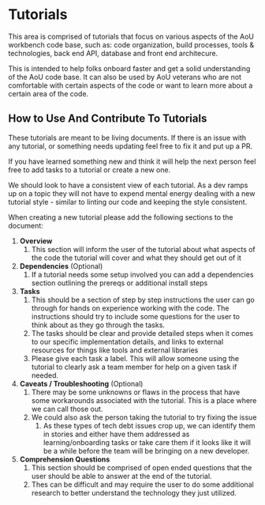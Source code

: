 # Tutorials

This area is comprised of tutorials that focus on various aspects of the AoU workbench code base, such as: code organization, build processes, tools & technologies, back end API, database and front end architecure.

This is intended to help folks onboard faster and get a solid understanding of the AoU code base. It can also be used by AoU veterans who are not comfortable with certain aspects of the code or want to learn more about a certain area of the code.
## How to Use And Contribute To Tutorials
These tutorials are meant to be living documents. If there is an issue with any tutorial, or something needs updating feel free to fix it and put up a PR.

If you have learned something new and think it will help the next person feel free to add tasks to a tutorial or create a new one.

We should look to have a consistent view of each tutorial. As a dev ramps up on a topic they will not have to expend mental energy dealing with a new tutorial style - similar to linting our code and keeping the style consistent.

When creating a new tutorial please add the following sections to the document:

1. **Overview**
   1. This section will inform the user of the tutorial about what aspects of the code the tutorial will cover and what they should get out of it
2. **Dependencies** (Optional)
   1. If a tutorial needs some setup involved you can add a dependencies section outlining the prereqs or additional install steps
3. **Tasks**
   1. This should be a section of step by step instructions the user can go through for hands on experience working with the code. The instructions should try to include some questions for the user to think about as they go through the tasks.
   2. The tasks should be clear and provide detailed steps when it comes to our specific implementation details, and links to external resources for things like tools and external libraries
   3. Please give each task a label. This will allow someone using the tutorial to clearly ask a team member for help on a given task if needed.
4. **Caveats / Troubleshooting** (Optional)
   1. There may be some unknowns or flaws in the process that have some workarounds associated with the tutorial. This is a place where we can call those out.
   2. We could also ask the person taking the tutorial to try fixing the issue
      1. As these types of tech debt issues crop up, we can identify them in stories and either have them addressed as learning/onboarding tasks or take care them if it looks like it will be a while before the team will be bringing on a new developer.
5. **Comprehension Questions**
   1. This section should be comprised of open ended questions that the user should be able to answer at the end of the tutorial.
   2. Thes can be difficult and may require the user to do some additional research to better understand the technology they just utilized.